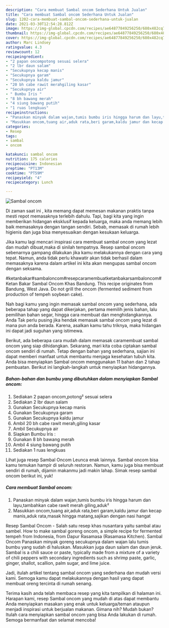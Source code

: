 ```yaml
---
description: "Cara membuat Sambal oncom Sederhana Untuk Jualan"
title: "Cara membuat Sambal oncom Sederhana Untuk Jualan"
slug: 1202-cara-membuat-sambal-oncom-sederhana-untuk-jualan
date: 2021-03-30T12:54:28.812Z
image: https://img-global.cpcdn.com/recipes/ae64877849256250/680x482cq70/sambal-oncom-foto-resep-utama.jpg
thumbnail: https://img-global.cpcdn.com/recipes/ae64877849256250/680x482cq70/sambal-oncom-foto-resep-utama.jpg
cover: https://img-global.cpcdn.com/recipes/ae64877849256250/680x482cq70/sambal-oncom-foto-resep-utama.jpg
author: Marc Lindsey
ratingvalue: 4.3
reviewcount: 12
recipeingredient:
- "2 papan oncompotong sesuai selera"
- "2 lbr daun salam"
- "Secukupnya kecap manis"
- "Secukupnya garam"
- "Secukupnya kaldu jamur"
- "20 bh cabe rawit merahgiling kasar"
- "Secukupnya air"
- " Bumbu Iris "
- "8 bh bawang merah"
- "4 siung bawang putih"
- "1 ruas lengkuas"
recipeinstructions:
- "Panaskan minyak dalam wajan,tumis bumbu iris hingga harum dan layu,tambahkan cabe rawit merah giling,aduk²"
- "Masukkan oncom,tuang air,aduk rata,beri garam,kaldu jamur dan kecap manis,aduk rata,masak hingga matang,sajikan dengan nasi hangat"
categories:
- Resep
tags:
- sambal
- oncom

katakunci: sambal oncom 
nutrition: 175 calories
recipecuisine: Indonesian
preptime: "PT13M"
cooktime: "PT59M"
recipeyield: "4"
recipecategory: Lunch

---
```



![Sambal oncom](https://img-global.cpcdn.com/recipes/ae64877849256250/680x482cq70/sambal-oncom-foto-resep-utama.jpg)

Di zaman  saat ini , kita memang dapat memesan makanan praktis tanpa mesti repot memasaknya terlebih dahulu. Tapi, bagi kita yang ingin memberikan hidangan eksklusif kepada keluarga, maka anda memang lebih baik memasaknya dengan tangan sendiri. Sebab, memasak di rumah lebih higienis dan juga bisa menyesuaikan dengan kesukaan keluarga.

Jika kamu lagi mencari inspirasi cara membuat sambal oncom yang lezat dan mudah dibuat,maka di sinilah tempatnya. Resep sambal oncom  sebenarnya gampang dilakukan jika kamu melakukannya dengan cara yang tepat. Namun, anda tidak perlu khawatir akan tidak berhasil dalam memasaknya 
karena dalam artikel ini kita akan mengupas sambal oncom dengan seksama.  

#ketanbakar#sambaloncom#resepcaramembuatketanbakarsambaloncom# Ketan Bakar Sambal Oncom Khas Bandung. This recipe originates from Bandung, West Java. Do not grill the oncom (fermented sediment from production of tempeh soybean cake).

Nah bagi kamu yang ingin memasak sambal oncom yang sederhana, ada beberapa tahap yang dapat dikerjakan, pertama memilih jenis bahan, lalu pemilihan bahan segar, hingga cara membuat dan menghidangkannya. Anda Tak perlu pusing jika hendak memasak sambal oncom yang lezat di mana pun anda berada. Karena, asalkan kamu  tahu triknya, maka hidangan ini dapat jadi suguhan yang istimewa.

Berikut, ada beberapa cara mudah dalam memasak caramembuat sambal oncom yang siap dihidangkan. Sekarang, mari kita coba ciptakan sambal oncom sendiri di rumah. Tetap dengan bahan yang sederhana, sajian ini dapat memberi manfaat untuk membantu menjaga kesehatan tubuh kita. Anda bisa menyiapkan Sambal oncom menggunakan 11 bahan dan 2 tahap pembuatan. Berikut ini langkah-langkah untuk menyiapkan hidangannya.

<!--inarticleads1-->

##### Bahan-bahan dan bumbu yang dibutuhkan dalam menyiapkan Sambal oncom:

1. Sediakan 2 papan oncom,potong² sesuai selera
1. Sediakan 2 lbr daun salam
1. Gunakan Secukupnya kecap manis
1. Gunakan Secukupnya garam
1. Gunakan Secukupnya kaldu jamur
1. Ambil 20 bh cabe rawit merah,giling kasar
1. Ambil Secukupnya air
1. Siapkan  Bumbu Iris :
1. Gunakan 8 bh bawang merah
1. Ambil 4 siung bawang putih
1. Sediakan 1 ruas lengkuas


Lihat juga resep Sambal Oncom Leunca enak lainnya. Sambal oncom bisa kamu temukan hampir di seluruh restoran. Namun, kamu juga bisa membuat sendiri di rumah, dijamin makanmu jadi makin lahap. Simak resep sambal oncom berikut ini, yuk! 

<!--inarticleads2-->

##### Cara membuat Sambal oncom:

1. Panaskan minyak dalam wajan,tumis bumbu iris hingga harum dan layu,tambahkan cabe rawit merah giling,aduk²
1. Masukkan oncom,tuang air,aduk rata,beri garam,kaldu jamur dan kecap manis,aduk rata,masak hingga matang,sajikan dengan nasi hangat


Resep Sambal Oncom - Salah satu resep khas nusantara yaitu sambal atau sambel. How to make sambal goreng oncom, a simple recipe for fermented tempeh from Indonesia, from Dapur Rasamasa (Rasamasa Kitchen). Sambal Oncom Panaskan minyak goreng secukupnya dalam wajan lalu tumis bumbu yang sudah di haluskan. Masukkan juga daun salam dan daun jeruk. Sambal is a chili sauce or paste, typically made from a mixture of a variety of chili peppers with secondary ingredients such as shrimp paste, garlic, ginger, shallot, scallion, palm sugar, and lime juice. 

Jadi, itulah artikel tentang  sambal oncom  yang sederhana dan mudah versi kami. Semoga kamu dapat melakukannya dengan hasil yang dapat membuat oreng tercinta di rumah senang. 

Terima kasih anda telah membaca resep yang kita tampilkan di halaman ini. Harapan kami, resep  Sambal oncom yang mudah di atas dapat membantu Anda menyiapkan masakan yang enak untuk keluarga/teman ataupun menjadi inspirasi untuk berjualan makanan. Gimana nih? Mudah bukan? Itulah cara menyiapkan sambal oncom yang bisa Anda lakukan di rumah. Semoga bermanfaat dan selamat mencoba!

